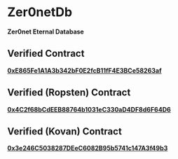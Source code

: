 # Zer0netDb

**Zer0net Eternal Database**

## Verified Contract

**[0xE865Fe1A1A3b342bF0E2fcB11fF4E3BCe58263af](https://etherscan.io/address/0xe865fe1a1a3b342bf0e2fcb11ff4e3bce58263af)**

## Verified (Ropsten) Contract

**[0x4C2f68bCdEEB88764b1031eC330aD4DF8d6F64D6](https://ropsten.etherscan.io/address/0x4C2f68bCdEEB88764b1031eC330aD4DF8d6F64D6)**

## Verified (Kovan) Contract

**[0x3e246C5038287DEeC6082B95b5741c147A3f49b3](https://kovan.etherscan.io/address/0x3e246C5038287DEeC6082B95b5741c147A3f49b3)**
